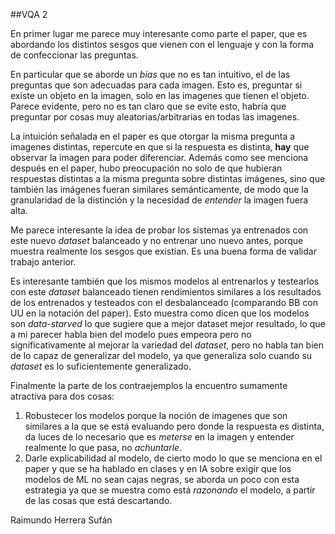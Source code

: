 ##VQA 2

En primer lugar me parece muy interesante como parte el paper, que es abordando los distintos sesgos que vienen con el lenguaje y con la forma de confeccionar las preguntas.

En particular que se aborde un _bias_ que no es tan intuitivo, el de las preguntas que son adecuadas para cada imagen. Esto es, preguntar si existe un objeto en la imagen, solo en las imagenes que tienen el objeto. Parece evidente, pero no es tan claro que se evite esto, habría que preguntar por cosas muy aleatorias/arbitrarias en todas las imagenes.

La intuición señalada en el paper es que otorgar la misma pregunta a imagenes distintas, repercute en que si la respuesta es distinta, **hay** que observar la imagen para poder diferenciar. Además como see menciona después en el paper, hubo preocupación no solo de que hubieran respuestas distintas a la misma pregunta sobre distintas imágenes, sino que también las imágenes fueran similares semánticamente, de modo que la granularidad de la distinción y la necesidad de _entender_ la imagen fuera alta.

Me parece interesante la idea de probar los sistemas ya entrenados con este nuevo _dataset_ balanceado y no entrenar uno nuevo antes, porque muestra realmente los sesgos que existían. Es una buena forma de validar trabajo anterior.

Es interesante también que los mismos modelos al entrenarlos y testearlos con este _dataset_ balanceado tienen rendimientos similares a los resultados de los entrenados y testeados con el desbalanceado (comparando BB con UU en la notación del paper). Esto muestra como dicen que los modelos son _data-starved_ lo que sugiere que a mejor dataset mejor resultado, lo que a mi parecer habla bien del modelo pues empeora pero no significativamente al mejorar la variedad del _dataset_, pero no habla tan bien de lo capaz de generalizar del modelo, ya que generaliza solo cuando su _dataset_ es lo suficientemente generalizado.

Finalmente la parte de los contraejemplos la encuentro sumamente atractiva para dos cosas:

1. Robustecer los modelos porque la noción de imagenes que son similares a la que se está evaluando pero donde la respuesta es distinta, da luces de lo necesario que es _meterse_ en la imagen y entender realmente lo que pasa, no _achuntarle_.
2. Darle explicabilidad al modelo, de cierto modo lo que se menciona en el paper y que se ha hablado en clases y en IA sobre exigir que los modelos de ML no sean cajas negras, se aborda un poco con esta estrategia ya que se muestra como está _razonando_ el modelo, a partir de las cosas que está descartando.

Raimundo Herrera Sufán



